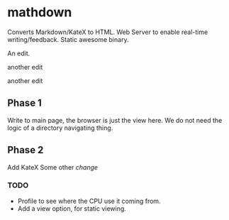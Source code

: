 mathdown
========

Converts Markdown/KateX to HTML. Web Server to enable real-time writing/feedback. Static awesome binary.

An edit.

another edit

another edit

## Phase 1

Write to main page, the browser is just the view here. We do not need the logic
of a directory navigating thing.

## Phase 2

Add KateX
Some other *change*

### TODO

* Profile to see where the CPU use it coming from.
* Add a view option, for static viewing.
